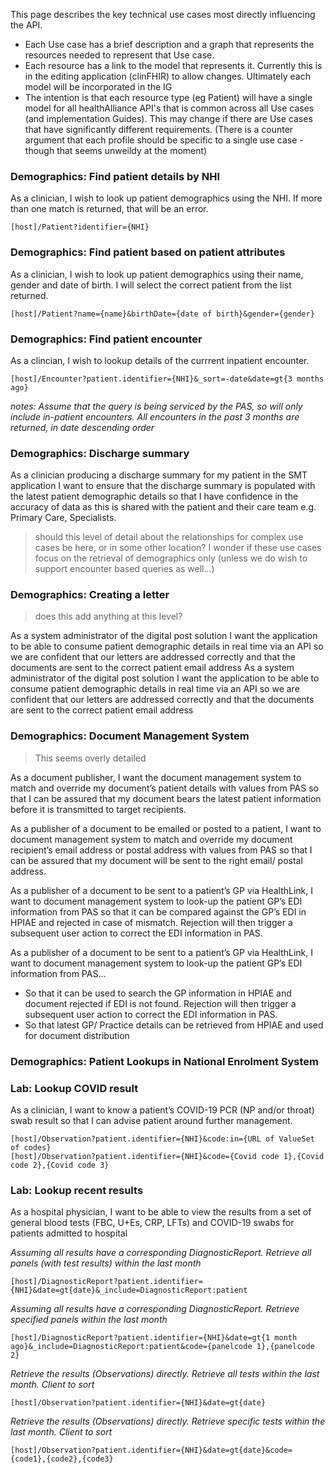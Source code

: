 <!-- usecases.md {% comment %}
*****************************************************************************************
*                            WARNING: DO NOT EDIT THIS FILE                             *
*                                                                                       *
* This file is generated by SUSHI. Any edits you make to this file will be overwritten. *
*                                                                                       *
* To change the contents of this file, edit the original source file at:                *
* ig-data/input/pagecontent/usecases.md                                                 *
*****************************************************************************************
{% endcomment %} -->

This page describes the key technical use cases most directly influencing the API.

* Each Use case has a brief description and a graph that represents the resources needed to represent that Use case.
* Each resource has a link to the model that represents it. Currently this is in the editing application (clinFHIR) to allow changes. Ultimately each model will be incorporated in the IG
* The intention is that each resource type (eg Patient) will have a single model for all healthAlliance API's that is common across all Use cases (and implementation Guides). This may change if there are Use cases that have significantly different requirements. (There is a counter argument that each profile should be specific to a single use case - though that seems unweildy at the moment)

### Demographics: Find patient details by NHI
As a clinician, I wish to look up patient demographics using the NHI. If more than one match is returned, that will be an error.

    [host]/Patient?identifier={NHI}


### Demographics: Find patient based on patient attributes
As a clinician, I wish to look up patient demographics using their name, gender and date of birth. I will select the correct patient from the list returned.

    [host]/Patient?name={name}&birthDate={date of birth}&gender={gender}


### Demographics: Find patient encounter
As a clincian, I wish to lookup details of the currrent inpatient encounter.

    [host]/Encounter?patient.identifier={NHI}&_sort=-date&date=gt{3 months ago}

_notes: Assume that the query is being serviced by the PAS, so will only include in-patient encounters. All encounters in the past 3 months  are returned, in date descending order_


### Demographics: Discharge summary

As a clinician producing a discharge summary for my patient in the SMT application I want to ensure that the discharge summary is populated with the latest patient demographic details so that I have confidence in the accuracy of data as this is shared with the patient and their care team e.g. Primary Care, Specialists. 

> should this level of detail about the relationships for complex use cases be here, or in some other location? I wonder if these use cases focus on the retrieval of demographics only (unless we do wish to support encounter based queries as well...)


### Demographics: Creating a letter

>does this add anything at this level?

As a system administrator of the digital post solution I want the application to be able to consume patient demographic details in real time via an API so we are confident that our letters are addressed correctly and that the documents are sent to the correct patient email address As a system administrator of the digital post solution I want the application to be able to consume patient demographic details in real time via an API so we are confident that our letters are addressed correctly and that the documents are sent to the correct patient email address 

### Demographics: Document Management System

>This seems overly detailed

As a document publisher, I want the document management system to match and override my document’s patient details with values from PAS so that I can be assured that my document bears the latest patient information before it is transmitted to target recipients. 

As a publisher of a document to be emailed or posted to a patient, I want to document management system to match and override my document recipient’s email address or postal address with values from PAS so that I can be assured that my document will be sent to the right email/ postal address.

As a publisher of a document to be sent to a patient’s GP via HealthLink, I want to document management system to look-up the patient GP’s EDI information from PAS so that it can be compared against the GP’s EDI in HPIAE and rejected in case of mismatch.  Rejection will then trigger a subsequent user action to correct the EDI information in PAS.

As a publisher of a document to be sent to a patient’s GP via HealthLink, I want to document management system to look-up the patient GP’s EDI information from PAS… 
* So that it can be used to search the GP information in HPIAE and document rejected if EDI is not found.  Rejection will then trigger a subsequent user action to correct the EDI information in PAS.
* So that latest GP/ Practice details can be retrieved from HPIAE and used for document distribution 

### Demographics: Patient Lookups in National Enrolment System

### Lab: Lookup COVID result
As a clinician, I want to know a patient’s COVID-19 PCR (NP and/or throat) swab result so that I can advise patient around further management.

    [host]/Observation?patient.identifier={NHI}&code:in={URL of ValueSet of codes}
    [host]/Observation?patient.identifier={NHI}&code={Covid code 1},{Covid code 2},{Covid code 3}


### Lab: Lookup recent results

As a hospital physician, I want to be able to view the results from a set of general blood tests (FBC, U+Es, CRP, LFTs) and COVID-19 swabs for patients admitted to hospital

_Assuming all results have a corresponding DiagnosticReport. Retrieve all panels (with test results) within the last month_

    [host]/DiagnosticReport?patient.identifier={NHI}&date=gt{date}&_include=DiagnosticReport:patient

_Assuming all results have a corresponding DiagnosticReport. Retrieve specified panels within the last month_

    [host]/DiagnosticReport?patient.identifier={NHI}&date=gt{1 month ago}&_include=DiagnosticReport:patient&code={panelcode 1},{panelcode 2}

_Retrieve the results (Observations) directly. Retrieve all tests within the last month. Client to sort_

    [host]/Observation?patient.identifier={NHI}&date=gt{date}

_Retrieve the results (Observations) directly. Retrieve specific tests within the last month. Client to sort_

    [host]/Observation?patient.identifier={NHI}&date=gt{date}&code={code1},{code2},{code3}